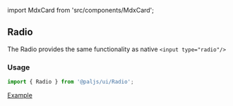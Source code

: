 import MdxCard from 'src/components/MdxCard';

<MdxCard>

## Radio

The Radio provides the same functionality as native `<input type="radio"/>`

### Usage

```js
import { Radio } from '@paljs/ui/Radio';
```

[Example](demo://Example.tsx)

</MdxCard>

